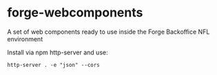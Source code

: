 # forge-webcomponents
A set of web components ready to use inside the Forge Backoffice NFL environment

Install via npm http-server and use:

    http-server . -e "json" --cors

